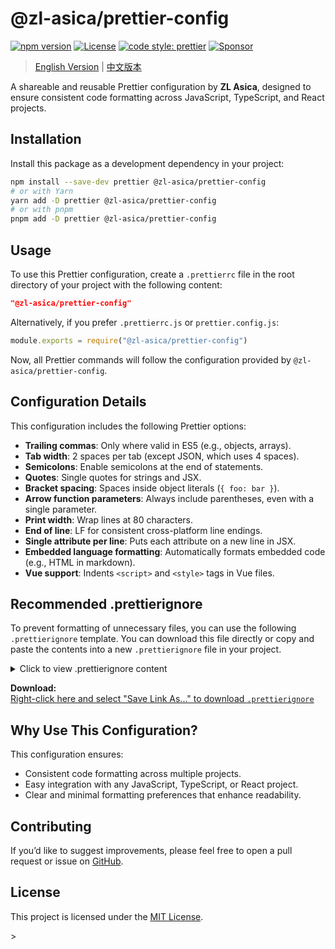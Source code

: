 # @zl-asica/prettier-config

[![npm version][npm-version-badge]][npm-versions-link]
[![License][license-badge]][license-link]
[![code style: prettier][prettier-badge]][prettier-link]
[![Sponsor][sponsor-badge]][sponsor-link]

> [English Version](README.md) | [中文版本](README_CN.md)

A shareable and reusable Prettier configuration by **ZL Asica**, designed to ensure consistent code formatting across JavaScript, TypeScript, and React projects.

## Installation

Install this package as a development dependency in your project:

```bash
npm install --save-dev prettier @zl-asica/prettier-config
# or with Yarn
yarn add -D prettier @zl-asica/prettier-config
# or with pnpm
pnpm add -D prettier @zl-asica/prettier-config
```

## Usage

To use this Prettier configuration, create a `.prettierrc` file in the root directory of your project with the following content:

```json
"@zl-asica/prettier-config"
```

Alternatively, if you prefer `.prettierrc.js` or `prettier.config.js`:

```javascript
module.exports = require("@zl-asica/prettier-config")
```

Now, all Prettier commands will follow the configuration provided by `@zl-asica/prettier-config`.

## Configuration Details

This configuration includes the following Prettier options:

- **Trailing commas**: Only where valid in ES5 (e.g., objects, arrays).
- **Tab width**: 2 spaces per tab (except JSON, which uses 4 spaces).
- **Semicolons**: Enable semicolons at the end of statements.
- **Quotes**: Single quotes for strings and JSX.
- **Bracket spacing**: Spaces inside object literals (`{ foo: bar }`).
- **Arrow function parameters**: Always include parentheses, even with a single parameter.
- **Print width**: Wrap lines at 80 characters.
- **End of line**: LF for consistent cross-platform line endings.
- **Single attribute per line**: Puts each attribute on a new line in JSX.
- **Embedded language formatting**: Automatically formats embedded code (e.g., HTML in markdown).
- **Vue support**: Indents `<script>` and `<style>` tags in Vue files.

## Recommended .prettierignore

To prevent formatting of unnecessary files, you can use the following `.prettierignore` template. You can download this file directly or copy and paste the contents into a new `.prettierignore` file in your project.

<details>
<summary>Click to view .prettierignore content</summary>

```plaintext
# Ignore node_modules, build output, and logs
node_modules/
dist/
build/
*.log
.DS_Store

# Ignore documentation and large data files
docs/
data/

# Ignore other files not needing formatting
*.min.js
*.lock
```

</details>

**Download:**  
[Right-click here and select "Save Link As..." to download `.prettierignore`][prettierignore-download-link]

## Why Use This Configuration?

This configuration ensures:

- Consistent code formatting across multiple projects.
- Easy integration with any JavaScript, TypeScript, or React project.
- Clear and minimal formatting preferences that enhance readability.

## Contributing

If you’d like to suggest improvements, please feel free to open a pull request or issue on [GitHub][github-link].

## License

This project is licensed under the [MIT License][license-link].

<!-- Badges -->

[npm-version-badge]: https://img.shields.io/npm/v/@zl-asica/prettier-config?style=flat-square
[license-badge]: https://img.shields.io/github/license/ZL-Asica/prettier-config?style=flat-square
[prettier-badge]: https://img.shields.io/badge/code_style-prettier-ff69b4.svg?style=flat-square
[sponsor-badge]: https://img.shields.io/badge/sponsor-%E2%9D%A4-red?style=flat-square

<!-- Links -->>

[npm-versions-link]: https://www.npmjs.com/package/@zl-asica/prettier-config
[prettier-link]: https://github.com/prettier/prettier
[sponsor-link]: https://github.com/sponsors/ZL-Asica
[prettierignore-download-link]: https://raw.githubusercontent.com/ZL-Asica/prettier-config/main/.prettierignore
[github-link]: https://github.com/ZL-Asica/prettier-config
[license-link]: https://github.com/ZL-Asica/prettier-config/blob/main/LICENSE
